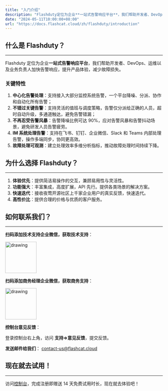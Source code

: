 ```yaml
---
title: "入门介绍"
description: "Flashduty定位为企业**一站式告警响应平台**，我们帮助开发者、DevOps、运维以及业务负责人加快告警响应，提升产品体验，减少故障损失。"
date: "2024-05-11T10:00:00+08:00"
url: "https://docs.flashcat.cloud/zh/flashduty/introduction"
---
```


<!-- fixme 改为对oncall 产品的说明-->

## 什么是 Flashduty？

---

Flashduty 定位为企业**一站式告警响应平台**，我们帮助开发者、DevOps、运维以及业务负责人加快告警响应，提升产品体验，减少故障损失。

### 关键特性

1. **中心化告警处理**：支持接入大部分监控系统告警，一个平台降噪、分派、协作和自动化所有告警；
2. **不错过关键告警**：支持灵活的值班与调度策略，告警仅分派给正确的人员，超时自动升级，多通道触达，避免告警错漏；
3. **不再忍受告警风暴**：告警降噪比例可达 90%，应对告警风暴和告警抖动场景，避免研发人员告警疲劳。
4. **IM 系统处理告警**：支持在飞书、钉钉、企业微信、Slack 和 Teams 内部处理告警，操作多端同步，协同更高效。
5. **故障处理可观测**：建立处理效率多维分析指标，推动故障处理时间持续下降。

## 为什么选择 Flashduty？

---

1. **体验优先**：提供简洁易操作的交互，兼顾易用性与灵活性。
2. **功能强大**：丰富集成，高度扩展，API 先行。提供各类场景的解决方案。
3. **快速迭代**：接收夜莺开源社区上千家企业用户的真实反馈，快速迭代。
4. **高性价比**：提供合理的价格与优质的客户服务。

## 如何联系我们？

---

**扫码添加技术支持企业微信，获取技术支持**：

<img src="https://api.apifox.com/api/v1/projects/4386769/resources/447591/image-preview" alt="drawing" width="100"/>

**扫码添加商务经理企业微信，获取商务支持**：

<img src="https://api.apifox.com/api/v1/projects/4386769/resources/447590/image-preview" alt="drawing" width="100"/>

**控制台意见反馈**：

登录控制台右上角，访问 **支持=>意见反馈**，提交反馈。

**发送邮件给我们**：
[contact-us@flashcat.cloud](mailto:contact-us@flashcat.cloud)

## 现在就去试用！

---

访问[控制台](https://console.flashcat.cloud/login?from=docs-intro)，完成注册即赠送 14 天免费试用时长，现在就去体验吧！
